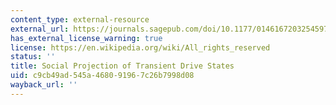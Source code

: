 ```yaml
---
content_type: external-resource
external_url: https://journals.sagepub.com/doi/10.1177/0146167203254597
has_external_license_warning: true
license: https://en.wikipedia.org/wiki/All_rights_reserved
status: ''
title: Social Projection of Transient Drive States
uid: c9cb49ad-545a-4680-9196-7c26b7998d08
wayback_url: ''
---
```

